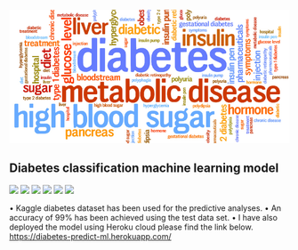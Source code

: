 ![DC](readme-resources/diabetes-banner.png)

## Diabetes classification machine learning model
![](https://img.shields.io/badge/OS-Windows10-informational?style=flat&logo=<LOGO_NAME>&logoColor=white&color=2bbc8a) ![](https://img.shields.io/badge/Code-Python-informational?style=flat&logo=<LOGO_NAME>&logoColor=white&color=2bbc8a)
![](https://img.shields.io/badge/WebApp-JupyterNotebook-informational?style=flat&logo=<LOGO_NAME>&logoColor=white&color=2bbc8a) ![](https://img.shields.io/badge/Library-Numpy-informational?style=flat&logo=<LOGO_NAME>&logoColor=white&color=2bbc8a) ![](https://img.shields.io/badge/Library-Pandas-informational?style=flat&logo=<LOGO_NAME>&logoColor=white&color=2bbc8a)
 ![](https://img.shields.io/badge/Library-ScikitLearn-informational?style=flat&logo=<LOGO_NAME>&logoColor=white&color=2bbc8a)

• Kaggle diabetes dataset has been used for the predictive analyses.
• An accuracy of 99% has been achieved using the test data set.
• I have also deployed the model using Heroku cloud please find the link below.
  https://diabetes-predict-ml.herokuapp.com/

